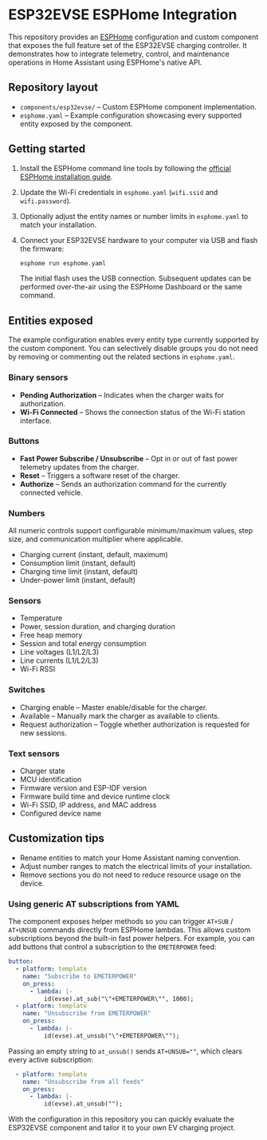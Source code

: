 # ESP32EVSE ESPHome Integration

This repository provides an [ESPHome](https://esphome.io/) configuration and custom
component that exposes the full feature set of the ESP32EVSE charging controller.
It demonstrates how to integrate telemetry, control, and maintenance operations in
Home Assistant using ESPHome's native API.

## Repository layout

- `components/esp32evse/` – Custom ESPHome component implementation.
- `esphome.yaml` – Example configuration showcasing every supported entity exposed
  by the component.

## Getting started

1. Install the ESPHome command line tools by following the
   [official ESPHome installation guide](https://esphome.io/guides/installing_esphome.html).
2. Update the Wi-Fi credentials in `esphome.yaml` (`wifi.ssid` and `wifi.password`).
3. Optionally adjust the entity names or number limits in `esphome.yaml` to match
   your installation.
4. Connect your ESP32EVSE hardware to your computer via USB and flash the firmware:

   ```bash
   esphome run esphome.yaml
   ```

   The initial flash uses the USB connection. Subsequent updates can be performed
   over-the-air using the ESPHome Dashboard or the same command.

## Entities exposed

The example configuration enables every entity type currently supported by the
custom component. You can selectively disable groups you do not need by removing
or commenting out the related sections in `esphome.yaml`.

### Binary sensors

- **Pending Authorization** – Indicates when the charger waits for authorization.
- **Wi-Fi Connected** – Shows the connection status of the Wi-Fi station interface.

### Buttons

- **Fast Power Subscribe / Unsubscribe** – Opt in or out of fast power telemetry
  updates from the charger.
- **Reset** – Triggers a software reset of the charger.
- **Authorize** – Sends an authorization command for the currently connected vehicle.

### Numbers

All numeric controls support configurable minimum/maximum values, step size, and
communication multiplier where applicable.

- Charging current (instant, default, maximum)
- Consumption limit (instant, default)
- Charging time limit (instant, default)
- Under-power limit (instant, default)

### Sensors

- Temperature
- Power, session duration, and charging duration
- Free heap memory
- Session and total energy consumption
- Line voltages (L1/L2/L3)
- Line currents (L1/L2/L3)
- Wi-Fi RSSI

### Switches

- Charging enable – Master enable/disable for the charger.
- Available – Manually mark the charger as available to clients.
- Request authorization – Toggle whether authorization is requested for new sessions.

### Text sensors

- Charger state
- MCU identification
- Firmware version and ESP-IDF version
- Firmware build time and device runtime clock
- Wi-Fi SSID, IP address, and MAC address
- Configured device name

## Customization tips

- Rename entities to match your Home Assistant naming convention.
- Adjust number ranges to match the electrical limits of your installation.
- Remove sections you do not need to reduce resource usage on the device.

### Using generic AT subscriptions from YAML

The component exposes helper methods so you can trigger `AT+SUB` / `AT+UNSUB`
commands directly from ESPHome lambdas. This allows custom subscriptions beyond
the built-in fast power helpers. For example, you can add buttons that control a
subscription to the `EMETERPOWER` feed:

```yaml
button:
  - platform: template
    name: "Subscribe to EMETERPOWER"
    on_press:
      - lambda: |-
          id(evse).at_sub("\"+EMETERPOWER\"", 1000);
  - platform: template
    name: "Unsubscribe from EMETERPOWER"
    on_press:
      - lambda: |-
          id(evse).at_unsub("\"+EMETERPOWER\"");
```

Passing an empty string to `at_unsub()` sends `AT+UNSUB=""`,
which clears every active subscription:

```yaml
  - platform: template
    name: "Unsubscribe from all feeds"
    on_press:
      - lambda: |-
          id(evse).at_unsub("");
```

With the configuration in this repository you can quickly evaluate the ESP32EVSE
component and tailor it to your own EV charging project.
